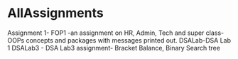 # AllAssignments
Assignment 1- FOP1 -an assignment on HR, Admin, Tech and super class-OOPs concepts and packages with messages printed out.
DSALab-DSA Lab 1
DSALab3 - DSA Lab3 assignment- Bracket Balance, Binary Search tree
